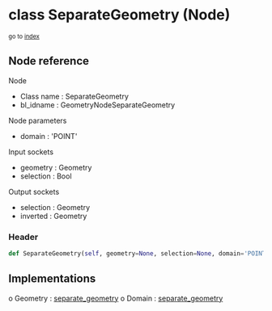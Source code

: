 # class SeparateGeometry (Node)

<sub>go to [index](/docs/index.md)</sub>

## Node reference

Node
 - Class name : SeparateGeometry
 - bl_idname : GeometryNodeSeparateGeometry

Node parameters
 - domain : 'POINT'

Input sockets
 - geometry : Geometry
 - selection : Bool

Output sockets
 - selection : Geometry
 - inverted : Geometry

### Header

``` python
def SeparateGeometry(self, geometry=None, selection=None, domain='POINT', node_label=None, node_color=None):
```

## Implementations

o Geometry : [separate_geometry](/docs/GeoNodes_classes/Geometry.md#separate_geometry)
o Domain : [separate_geometry](/docs/GeoNodes_classes/Domain.md#separate_geometry)


